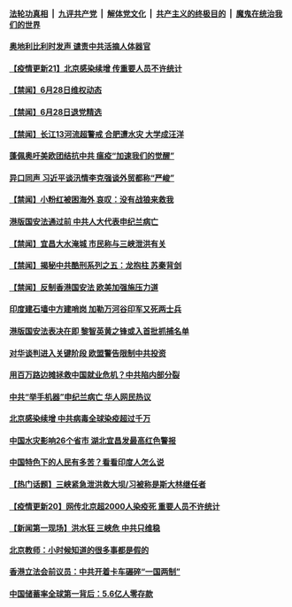 ####  [法轮功真相](../../../../basic/blob/master/README.md?t=06291002) &nbsp;|&nbsp; [九评共产党](../../../../9ping.md/blob/master/README.md?t=06291002) &nbsp;|&nbsp; [解体党文化](../../../../jtdwh.md/blob/master/README.md?t=06291002)  &nbsp;|&nbsp; [共产主义的终极目的](../../../../gczydzjmd.md/blob/master/README.md?t=06291002) &nbsp;|&nbsp; [魔鬼在统治我们的世界](../../../../mgztzwmdsj.md/blob/master/README.md?t=06291002) 


#### [奥地利比利时发声 谴责中共活摘人体器官](../pages/prog204/a102881695.md?t=06291002) 

#### [【疫情更新21】北京感染续增 传重要人员不许统计](../pages/prog204/a102881681.md?t=06291002) 

#### [【禁闻】6月28日维权动态](../pages/prog204/a102881671.md?t=06291002) 

#### [【禁闻】6月28日退党精选](../pages/prog204/a102881673.md?t=06291002) 

#### [【禁闻】长江13河流超警戒 合肥遭水灾 大学成汪洋](../pages/prog204/a102881627.md?t=06291002) 

#### [蓬佩奥吁美欧团结抗中共 瘟疫“加速我们的觉醒”](../pages/prog204/a102881568.md?t=06291002) 

#### [异口同声 习近平谈汛情李克强谈外贸都称“严峻”](../pages/prog204/a102881619.md?t=06291002) 

#### [【禁闻】小粉红被困海外 哀叹：没有战狼来救我](../pages/prog204/a102881644.md?t=06291002) 

#### [港版国安法通过前 中共人大代表申纪兰病亡](../pages/prog204/a102881611.md?t=06291002) 

#### [【禁闻】宜昌大水淹城 市民称与三峡泄洪有关](../pages/prog204/a102881637.md?t=06291002) 

#### [【禁闻】揭秘中共酷刑系列之五：龙抱柱  苏秦背剑](../pages/prog204/a102881635.md?t=06291002) 

#### [【禁闻】反制香港国安法 欧美加强施压力道](../pages/prog204/a102881609.md?t=06291002) 

#### [印度建石墙中方建哨岗 加勒万河谷印军又死两士兵](../pages/prog204/a102881600.md?t=06291002) 

#### [港版国安法表决在即 黎智英黄之锋或入首批抓捕名单](../pages/prog204/a102881585.md?t=06291002) 


#### [对华谈判进入关键阶段 欧盟警告限制中共投资](../pages/prog204/a102881555.md?t=06291002) 

#### [用百万路边摊拯救中国就业危机？中共陷内部分裂](../pages/prog204/a102881293.md?t=06291002) 

#### [中共“举手机器”申纪兰病亡 华人网民热议](../pages/prog204/a102881511.md?t=06291002) 

#### [北京感染续增 中共病毒全球染疫超过千万](../pages/prog204/a102881515.md?t=06291002) 

#### [中国水灾影响26个省市 湖北宜昌发最高红色警报](../pages/prog204/a102881503.md?t=06291002) 

#### [中国特色下的人民有多苦？看看印度人怎么说](../pages/prog204/a102880894.md?t=06291002) 

#### [【热门话题】三峡紧急泄洪救大坝/习被称是斯大林继任者](../pages/prog204/a102881391.md?t=06291002) 

#### [【疫情更新20】网传北京超2000人染疫死 重要人员不许统计](../pages/prog204/a102876465.md?t=06291002) 

#### [【新闻第一现场】洪水狂 三峡危 中共只维稳](../pages/prog204/a102881386.md?t=06291002) 

#### [北京教师：小时候知道的很多事都是假的](../pages/prog204/a102881364.md?t=06291002) 

#### [香港立法会前议员：中共开着卡车碾碎“一国两制”](../pages/prog204/a102881332.md?t=06291002) 


#### [中国储蓄率全球第一背后：5.6亿人零存款](../pages/prog204/a102881309.md?t=06291002) 


